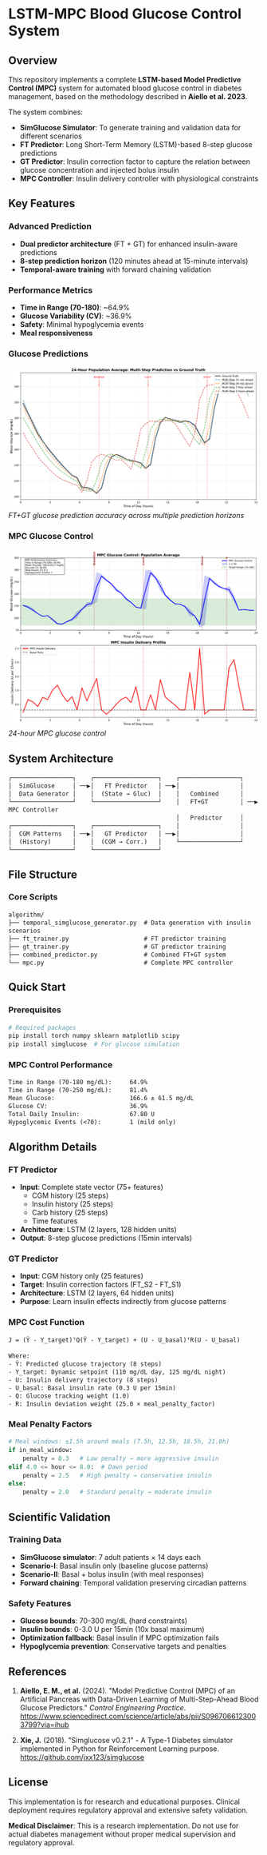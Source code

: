 # LSTM-MPC Blood Glucose Control System

## Overview

This repository implements a complete **LSTM-based Model Predictive Control (MPC)** system for automated blood glucose control in diabetes management, based on the methodology described in **Aiello et al. 2023**.

The system combines:
- **SimGlucose Simulator**: To generate training and validation data for different scenarios
- **FT Predictor**: Long Short-Term Memory (LSTM)-based 8-step glucose predictions
- **GT Predictor**: Insulin correction factor to capture the relation between glucose concentration and injected bolus insulin
- **MPC Controller**: Insulin delivery controller with physiological constraints

## Key Features

### **Advanced Prediction**
- **Dual predictor architecture** (FT + GT) for enhanced insulin-aware predictions
- **8-step prediction horizon** (120 minutes ahead at 15-minute intervals)
- **Temporal-aware training** with forward chaining validation

### **Performance Metrics**
- **Time in Range (70-180)**: ~64.9%
- **Glucose Variability (CV)**: ~36.9% 
- **Safety**: Minimal hypoglycemia events
- **Meal responsiveness**


### **Glucose Predictions**
![Glucose Predictions](figures/glucose_predictions_.png)
*FT+GT glucose prediction accuracy across multiple prediction horizons*

### **MPC Glucose Control**
![MPC Control Results](figures/mpc_control_.png)
*24-hour MPC glucose control*

## System Architecture

```
┌─────────────────┐    ┌──────────────────┐    ┌─────────────────┐
│  SimGlucose     │ ──▶│   FT Predictor   │ ──▶│                 │
│  Data Generator │    │  (State → Gluc)  │    │   Combined      │
└─────────────────┘    └──────────────────┘    │   FT+GT         │ ──▶ MPC Controller
                                               │   Predictor     │
┌─────────────────┐    ┌──────────────────┐    │                 │
│  CGM Patterns   │ ──▶│   GT Predictor   │ ──▶│                 │
│  (History)      │    │  (CGM → Corr.)   │    └─────────────────┘
└─────────────────┘    └──────────────────┘
```

## File Structure

### **Core Scripts**
```
algorithm/
├── temporal_simglucose_generator.py  # Data generation with insulin scenarios
├── ft_trainer.py                     # FT predictor training
├── gt_trainer.py                     # GT predictor training  
├── combined_predictor.py             # Combined FT+GT system
└── mpc.py                            # Complete MPC controller
```

## Quick Start

### **Prerequisites**
```bash
# Required packages
pip install torch numpy sklearn matplotlib scipy
pip install simglucose  # For glucose simulation
```

### **MPC Control Performance**
```
Time in Range (70-180 mg/dL):     64.9%
Time in Range (70-250 mg/dL):     81.4%
Mean Glucose:                     166.6 ± 61.5 mg/dL
Glucose CV:                       36.9%
Total Daily Insulin:              67.80 U
Hypoglycemic Events (<70):        1 (mild only)
```

## Algorithm Details

### **FT Predictor**
- **Input**: Complete state vector (75+ features)
  - CGM history (25 steps)
  - Insulin history (25 steps) 
  - Carb history (25 steps)
  - Time features
- **Architecture**: LSTM (2 layers, 128 hidden units)
- **Output**: 8-step glucose predictions (15min intervals)

### **GT Predictor**  
- **Input**: CGM history only (25 features)
- **Target**: Insulin correction factors (FT_S2 - FT_S1)
- **Architecture**: LSTM (2 layers, 64 hidden units)
- **Purpose**: Learn insulin effects indirectly from glucose patterns

### **MPC Cost Function**
```
J = (Ŷ - Y_target)ᵀQ(Ŷ - Y_target) + (U - U_basal)ᵀR(U - U_basal)

Where:
- Ŷ: Predicted glucose trajectory (8 steps)
- Y_target: Dynamic setpoint (110 mg/dL day, 125 mg/dL night)
- U: Insulin delivery trajectory (8 steps)  
- U_basal: Basal insulin rate (0.3 U per 15min)
- Q: Glucose tracking weight (1.0)
- R: Insulin deviation weight (25.0 × meal_penalty_factor)
```

### **Meal Penalty Factors**
```python
# Meal windows: ±1.5h around meals (7.5h, 12.5h, 18.5h, 21.0h)
if in_meal_window:
    penalty = 0.3   # Low penalty → more aggressive insulin
elif 4.0 <= hour <= 8.0:  # Dawn period
    penalty = 2.5   # High penalty → conservative insulin  
else:
    penalty = 2.0   # Standard penalty → moderate insulin
```

## Scientific Validation

### **Training Data**
- **SimGlucose simulator**: 7 adult patients × 14 days each
- **Scenario-I**: Basal insulin only (baseline glucose patterns)
- **Scenario-II**: Basal + bolus insulin (with meal responses)
- **Forward chaining**: Temporal validation preserving circadian patterns

### **Safety Features**
- **Glucose bounds**: 70-300 mg/dL (hard constraints)
- **Insulin bounds**: 0-3.0 U per 15min (10x basal maximum)
- **Optimization fallback**: Basal insulin if MPC optimization fails
- **Hypoglycemia prevention**: Conservative targets and penalties

## References

1. **Aiello, E. M., et al.** (2024). "Model Predictive Control (MPC) of an Artificial Pancreas with
Data-Driven Learning of Multi-Step-Ahead Blood Glucose Predictors." *Control Engineering Practice*. https://www.sciencedirect.com/science/article/abs/pii/S0967066123003799?via=ihub

2. **Xie, J.** (2018). "Simglucose v0.2.1" - A Type-1 Diabetes simulator implemented in Python for Reinforcement Learning purpose. https://github.com/jxx123/simglucose

## License

This implementation is for research and educational purposes. Clinical deployment requires regulatory approval and extensive safety validation.


**Medical Disclaimer**: This is a research implementation. Do not use for actual diabetes management without proper medical supervision and regulatory approval.
